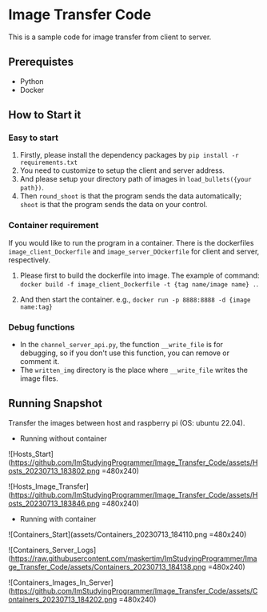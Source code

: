 # Image Transfer Code
This is a sample code for image transfer from client to server.

## Prerequistes
* Python
* Docker

## How to Start it
### Easy to start
1. Firstly, please install the dependency packages by `pip install -r requirements.txt`
2. You need to customize to setup the client and server address.
3. And please setup your directory path of images in `load_bullets({your path})`.
4. Then `round_shoot` is that the program sends the data automatically; `shoot` is that the program sends the data on your control.

### Container requirement
If you would like to run the program in a container. There is the dockerfiles `image_client_Dockerfile` and `image_server_DOckerfile` for client and server, respectively.

1. Please first to build the dockerfile into image. The example of command: `docker build -f image_client_Dockerfile -t {tag name/image name} .`.

2. And then start the container. e.g., `docker run -p 8888:8888 -d {image name:tag}`

### Debug functions
* In the `channel_server_api.py`, the function `__write_file` is for debugging, so if you don't use this function, you can remove or comment it.
* The `written_img` directory is the place where `__write_file` writes the image files.

## Running Snapshot
Transfer the images between host and raspberry pi (OS: ubuntu 22.04).
* Running without container

![Hosts_Start](https://github.com/ImStudyingProgrammer/Image_Transfer_Code/assets/Hosts_20230713_183802.png =480x240)

![Hosts_Image_Transfer](https://github.com/ImStudyingProgrammer/Image_Transfer_Code/assets/Hosts_20230713_183846.png =480x240)

* Running with container

![Containers_Start](assets/Containers_20230713_184110.png =480x240)

![Containers_Server_Logs](https://raw.githubusercontent.com/maskertim/ImStudyingProgrammer/Image_Transfer_Code/assets/Containers_20230713_184138.png =480x240)

![Containers_Images_In_Server](https://github.com/ImStudyingProgrammer/Image_Transfer_Code/assets/Containers_20230713_184202.png =480x240)



